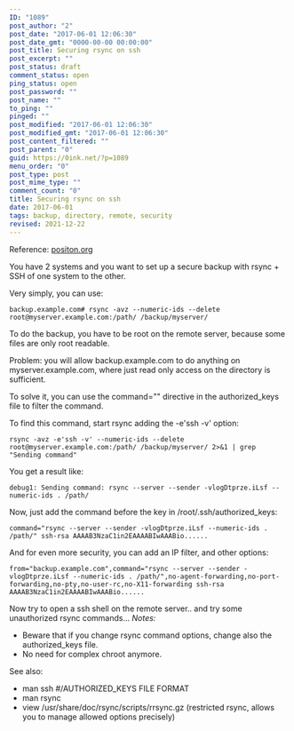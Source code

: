 ```yaml
---
ID: "1089"
post_author: "2"
post_date: "2017-06-01 12:06:30"
post_date_gmt: "0000-00-00 00:00:00"
post_title: Securing rsync on ssh
post_excerpt: ""
post_status: draft
comment_status: open
ping_status: open
post_password: ""
post_name: ""
to_ping: ""
pinged: ""
post_modified: "2017-06-01 12:06:30"
post_modified_gmt: "2017-06-01 12:06:30"
post_content_filtered: ""
post_parent: "0"
guid: https://0ink.net/?p=1089
menu_order: "0"
post_type: post
post_mime_type: ""
comment_count: "0"
title: Securing rsync on ssh
date: 2017-06-01
tags: backup, directory, remote, security
revised: 2021-12-22
---
```


Reference: [positon.org](http://positon.org/rsync-command-restriction-over-ssh)

You have 2 systems and you want to set up a secure backup with rsync + SSH of one system to the other.

Very simply, you can use:

```
backup.example.com# rsync -avz --numeric-ids --delete root@myserver.example.com:/path/ /backup/myserver/
```

To do the backup, you have to be root on the remote server, because some files are only root readable.

Problem: you will allow backup.example.com to do anything on myserver.example.com, where just read only access on the directory is sufficient.

To solve it, you can use the command="" directive in the authorized_keys file to filter the command.

To find this command, start rsync adding the -e'ssh -v' option:

```
rsync -avz -e'ssh -v' --numeric-ids --delete root@myserver.example.com:/path/ /backup/myserver/ 2>&1 | grep "Sending command"
```

You get a result like:

```
debug1: Sending command: rsync --server --sender -vlogDtprze.iLsf --numeric-ids . /path/
```

Now, just add the command before the key in /root/.ssh/authorized_keys:

```
command="rsync --server --sender -vlogDtprze.iLsf --numeric-ids . /path/" ssh-rsa AAAAB3NzaC1in2EAAAABIwAAABio......
```

And for even more security, you can add an IP filter, and other options:

```
from="backup.example.com",command="rsync --server --sender -vlogDtprze.iLsf --numeric-ids . /path/",no-agent-forwarding,no-port-forwarding,no-pty,no-user-rc,no-X11-forwarding ssh-rsa AAAAB3NzaC1in2EAAAABIwAAABio......
```

Now try to open a ssh shell on the remote server.. and try some unauthorized rsync commands...
*Notes:*

* Beware that if you change rsync command options, change also the authorized_keys file.
* No need for complex chroot anymore.

See also:

* man ssh #/AUTHORIZED_KEYS FILE FORMAT
* man rsync
* view /usr/share/doc/rsync/scripts/rrsync.gz (restricted rsync, allows you to manage allowed options precisely)


